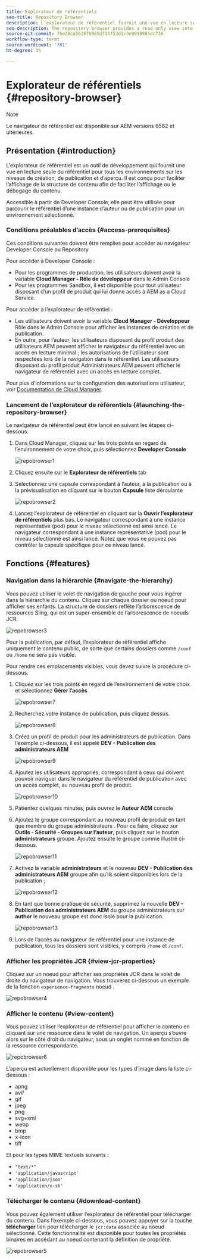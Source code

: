 ```yaml
---
title: Explorateur de référentiels
seo-title: Repository Browser
description: L’explorateur de référentiel fournit une vue en lecture seule dans le référentiel pour tous les environnements sur les niveaux d’auteur, de publication et d’aperçu.
seo-description: The repository browser provides a read-only view into the repository for all environments on author, publish, and preview tiers.
source-git-commit: 76e28ca5628fb985df21f53d1c3e9898985dc736
workflow-type: tm+mt
source-wordcount: '781'
ht-degree: 3%

---
```



# Explorateur de référentiels {#repository-browser}

>[!NOTE]
>
>Le navigateur de référentiel est disponible sur AEM versions 6582 et ultérieures.

## Présentation {#introduction}

L’explorateur de référentiel est un outil de développement qui fournit une vue en lecture seule du référentiel pour tous les environnements sur les niveaux de création, de publication et d’aperçu. Il est conçu pour faciliter l’affichage de la structure de contenu afin de faciliter l’affichage ou le débogage du contenu.

Accessible à partir de Developer Console, elle peut être utilisée pour parcourir le référentiel d’une instance d’auteur ou de publication pour un environnement sélectionné.

### Conditions préalables d’accès {#access-prerequisites}

Ces conditions suivantes doivent être remplies pour accéder au navigateur Developer Console ou Repository

Pour accéder à Developer Console :

* Pour les programmes de production, les utilisateurs doivent avoir la variable **Cloud Manager - Rôle de développeur** dans le Admin Console
* Pour les programmes Sandbox, il est disponible pour tout utilisateur disposant d’un profil de produit qui lui donne accès à AEM as a Cloud Service.

Pour accéder à l’explorateur de référentiel :

* Les utilisateurs doivent avoir la variable **Cloud Manager - Développeur** Rôle dans le Admin Console pour afficher les instances de création et de publication.
* En outre, pour l’auteur, les utilisateurs disposant du profil produit des utilisateurs AEM peuvent afficher le navigateur du référentiel avec un accès en lecture minimal ; les autorisations de l’utilisateur sont respectées lors de la navigation dans le référentiel. Les utilisateurs disposant du profil produit Administrateurs AEM peuvent afficher le navigateur de référentiel avec un accès en lecture complet.

Pour plus d’informations sur la configuration des autorisations utilisateur, voir [Documentation de Cloud Manager](https://experienceleague.adobe.com/docs/experience-manager-cloud-manager/using/requirements/setting-up-users-and-roles.html?lang=fr).

### Lancement de l’explorateur de référentiels {#launching-the-repository-browser}

Le navigateur de référentiel peut être lancé en suivant les étapes ci-dessous.

1. Dans Cloud Manager, cliquez sur les trois points en regard de l’environnement de votre choix, puis sélectionnez **Developer Console**

   ![repobrowser1](/help/implementing/developing/tools/assets/repobrowser1.png)

1. Cliquez ensuite sur le **Explorateur de référentiels** tab
1. Sélectionnez une capsule correspondant à l’auteur, à la publication ou à la prévisualisation en cliquant sur le bouton **Capsule** liste déroulante

   ![repobrowser2](/help/implementing/developing/tools/assets/repobrowser2.png)

1. Lancez l’explorateur de référentiel en cliquant sur la **Ouvrir l’explorateur de référentiels** plus bas. Le navigateur correspondant à une instance représentative (pod) pour le niveau sélectionné est ainsi lancé. Le navigateur correspondant à une instance représentative (pod) pour le niveau sélectionné est ainsi lancé. Notez que vous ne pouvez pas contrôler la capsule spécifique pour ce niveau lancé.

## Fonctions {#features}

### Navigation dans la hiérarchie {#navigate-the-hierarchy}

Vous pouvez utiliser le volet de navigation de gauche pour vous ingérer dans la hiérarchie du contenu. Cliquez sur chaque dossier ou noeud pour afficher ses enfants. La structure de dossiers reflète l’arborescence de ressources Sling, qui est un super-ensemble de l’arborescence de noeuds JCR.

![repobrowser3](/help/implementing/developing/tools/assets/repobrowser3.png)

Pour la publication, par défaut, l’explorateur de référentiel affiche uniquement le contenu public, de sorte que certains dossiers comme `/conf` ou `/home` ne sera pas visible.

Pour rendre ces emplacements visibles, vous devez suivre la procédure ci-dessous.

1. Cliquez sur les trois points en regard de l’environnement de votre choix et sélectionnez **Gérer l’accès**

   ![repobrowser7](/help/implementing/developing/tools/assets/repobrowser7.png)

1. Recherchez votre instance de publication, puis cliquez dessus.

   ![repobrowser8](/help/implementing/developing/tools/assets/repobrowser8.png)

1. Créez un profil de produit pour les administrateurs de publication. Dans l’exemple ci-dessous, il est appelé **DEV - Publication des administrateurs AEM**

   ![repobrowser9](/help/implementing/developing/tools/assets/repobrowser9.png)

1. Ajoutez les utilisateurs appropriés, correspondant à ceux qui doivent pouvoir naviguer dans le navigateur du référentiel de publication avec un accès complet, au nouveau profil de produit.

   ![repobrowser10](/help/implementing/developing/tools/assets/repobrowser10.png)

1. Patientez quelques minutes, puis ouvrez le **Auteur AEM** console
1. Ajoutez le groupe correspondant au nouveau profil de produit en tant que membre du groupe administrateurs . Pour ce faire, cliquez sur **Outils - Sécurité - Groupes sur l’auteur**, puis cliquez sur le bouton **administrateurs** groupe. Ajoutez ensuite le groupe comme illustré ci-dessous.

   ![repobrowser11](/help/implementing/developing/tools/assets/repobrowser11.png)

1. Activez la variable **administrateurs** et le nouveau **DEV - Publication des administrateurs AEM** groupe afin qu’ils soient disponibles lors de la publication ;

   ![repobrowser12](/help/implementing/developing/tools/assets/repobrowser12.png)

1. En tant que bonne pratique de sécurité, supprimez la nouvelle **DEV - Publication des administrateurs AEM** du groupe administrateurs sur **author** le nouveau groupe est donc isolé pour la publication.

   ![repobrowser13](/help/implementing/developing/tools/assets/repobrowser13.png)

1. Lors de l’accès au navigateur de référentiel pour une instance de publication, tous les dossiers sont visibles, y compris `/home` et `/conf`.

### Afficher les propriétés JCR {#view-jcr-properties}

Cliquez sur un noeud pour afficher ses propriétés JCR dans le volet de droite du navigateur de navigation. Vous trouverez ci-dessous un exemple de la fonction `experience-fragments` noeud .

![repobrowser4](/help/implementing/developing/tools/assets/repobrowser41.png)

### Afficher le contenu {#view-content}

Vous pouvez utiliser l’explorateur de référentiel pour afficher le contenu en cliquant sur une ressource dans le volet de navigation. Un aperçu s’ouvre alors sur le côté droit du navigateur, sous un onglet nommé en fonction de la ressource correspondante.

![repobrowser6](/help/implementing/developing/tools/assets/repobrowser61.png)

L’aperçu est actuellement disponible pour les types d’image dans la liste ci-dessous :

* apng
* avif
* gif
* jpeg
* png
* svg+xml
* webp
* bmp
* x-icon
* tiff

Et pour les types MIME textuels suivants :

* `"text/*"`
* `'application/javascript'`
* `'application/json'`
* `'application/x-sh'`

### Télécharger le contenu {#download-content}

Vous pouvez également utiliser l’explorateur de référentiel pour télécharger du contenu. Dans l’exemple ci-dessous, vous pouvez appuyer sur la touche **télécharger** lien pour télécharger le `jcr:data` associée au noeud sélectionné. Cette fonctionnalité est disponible pour toutes les propriétés binaires en accédant au noeud contenant la définition de propriété.

![repobrowser5](/help/implementing/developing/tools/assets/repobrowser52.png)
